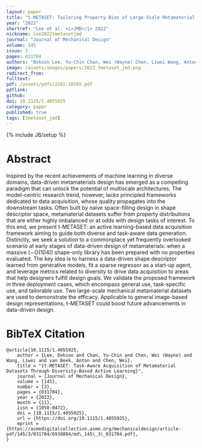 ```yaml
---
layout: paper
title: "t-METASET: Tailoring Property Bias of Large-Scale Metamaterial Datasets through Active Learning"
year: "2022"
shortref: "Lee et al. <i>JMD</i> 2022"
nickname: lee2022tmetasetjmd
journal: "Journal of Mechanical Design"
volume: 145
issue: 3
pages: 031704
authors: "Doksoo Lee, Yu-Chin Chan, Wei (Wayne) Chen, Liwei Wang, Anton van Beek, and Wei Chen"
image: /assets/images/papers/2022_tmetaset_jmd.png
redirect_from: 
fulltext: 
pdf: /assets/pdfs/2202.10565.pdf
pdflink: 
github: 
doi: 10.1115/1.4055925
category: paper
published: true
tags: [tmetaset_jmd]
---
```

{% include JB/setup %}

# Abstract 

Inspired by the recent achievements of machine learning in diverse domains, data-driven metamaterials design has emerged as a compelling paradigm that can unlock the potential of multiscale architectures. The model-centric research trend, however, lacks principled frameworks dedicated to data acquisition, whose quality propagates into the downstream tasks. Often built by naive space-filling design in shape descriptor space, metamaterial datasets suffer from property distributions that are either highly imbalanced or at odds with design tasks of interest. To this end, we present t-METASET: an active learning-based data acquisition framework aiming to guide both diverse and task-aware data generation. Distinctly, we seek a solution to a commonplace yet frequently overlooked scenario at early stages of data-driven design of metamaterials: when a massive (∼O(104)) shape-only library has been prepared with no properties evaluated. The key idea is to harness a data-driven shape descriptor learned from generative models, fit a sparse regressor as a start-up agent, and leverage metrics related to diversity to drive data acquisition to areas that help designers fulfill design goals. We validate the proposed framework in three deployment cases, which encompass general use, task-specific use, and tailorable use. Two large-scale mechanical metamaterial datasets are used to demonstrate the efficacy. Applicable to general image-based design representations, t-METASET could boost future advancements in data-driven design.




# BibTeX Citation

```
@article{10.1115/1.4055925,
    author = {Lee, Doksoo and Chan, Yu-Chin and Chen, Wei (Wayne) and Wang, Liwei and van Beek, Anton and Chen, Wei},
    title = "{t-METASET: Task-Aware Acquisition of Metamaterial Datasets Through Diversity-Based Active Learning}",
    journal = {Journal of Mechanical Design},
    volume = {145},
    number = {3},
    pages = {031704},
    year = {2022},
    month = {11},
    issn = {1050-0472},
    doi = {10.1115/1.4055925},
    url = {https://doi.org/10.1115/1.4055925},
    eprint = {https://asmedigitalcollection.asme.org/mechanicaldesign/article-pdf/145/3/031704/6938884/md\_145\_3\_031704.pdf},
}
```
